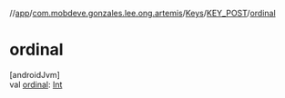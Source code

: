//[app](../../../../index.md)/[com.mobdeve.gonzales.lee.ong.artemis](../../index.md)/[Keys](../index.md)/[KEY_POST](index.md)/[ordinal](ordinal.md)

# ordinal

[androidJvm]\
val [ordinal](ordinal.md): [Int](https://kotlinlang.org/api/latest/jvm/stdlib/kotlin/-int/index.html)
